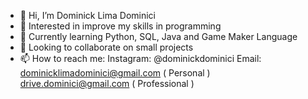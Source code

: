 - 👋 Hi, I’m Dominick Lima Dominici
- 👀 Interested in improve my skills in programming
- 🌱 Currently learning Python, SQL, Java and Game Maker Language
- 💞️ Looking to collaborate on small projects 
- 📫 How to reach me: 
Instagram: @dominickdominici
Email: 
dominicklimadominici@gmail.com ( Personal )
drive.dominici@gmail.com ( Professional )


